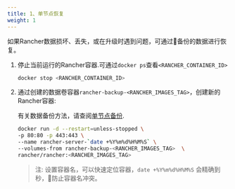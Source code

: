 ```yaml
---
title: 1、单节点恢复
weight: 1
---
```


如果Rancher数据损坏、丢失，或在升级时遇到问题，可通过备份的数据进行恢复。

1. 停止当前运行的Rancher容器.可通过`docker ps`查看`<RANCHER_CONTAINER_ID>`

    ```bash
    docker stop <RANCHER_CONTAINER_ID>
    ```

2. 通过创建的数据卷容器`rancher-backup-<RANCHER_IMAGES_TAG>`，创建新的Rancher容器:

    有关数据备份方法，请查阅[单节点备份](../../backups/single-node-backups/).

    ```bash
    docker run -d --restart=unless-stopped \
    -p 80:80 -p 443:443 \
    --name rancher-server-`date +%Y%m%d%H%M%S` \
    --volumes-from rancher-backup-<RANCHER_IMAGES_TAG>  \
    rancher/rancher:<RANCHER_IMAGES_TAG>
    ```
    >注: 设置容器名，可以快速定位容器，`date +%Y%m%d%H%M%S` 会精确到秒，防止容器名冲突。
